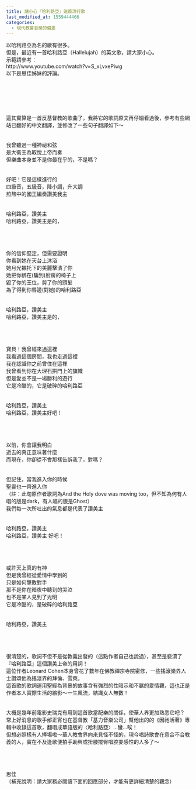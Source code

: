 ```yaml
---
title: 請小心『哈利路亞』這首流行歌
last_modified_at: 1559444466
categories:
  - 現代教會音樂的偏差
---
```


<p>以哈利路亞為名的歌有很多。<br>
但是，最近有一首哈利路亞（Hallelujah）的英文歌，請大家小心。<br>
示範請參考：<br>
http://www.youtube.com/watch?v=S_xLvxePiwg<br>
<!--more-->以下是思佳姊妹的評論。<br>
<br>
<br>
<br>
<br>
<br>
<br>
這其實算是一首反基督教的歌曲了，我將它的歌詞原文再仔細看過後，參考有些網站已翻好的中文翻譯，並修改了一些句子翻譯如下～<br>
<br>
<br>
我曾聽過一種神祕和弦<br>
是大衛王為取悅上帝而奏<br>
但樂曲本身並不是你最在乎的，不是嗎？<br>
<br>
<br>
好吧！它是這樣進行的<br>
四級音，五級音，降小調，升大調<br>
煎熬中的國王編奏讚美我主<br>
<br>
<br>
哈利路亞，讚美主<br>
哈利路亞，讚美主是的，<br>
<br>
<br>
<br>
<br>
你的信仰堅定，但需要證明<br>
你看到她在天台上沐浴<br>
她月光襯托下的美麗擊潰了你<br>
她把你綁在(騙到)廚房的椅子上<br>
毀了你的王位，剪了你的頭髮<br>
為了得到你唇邊(對她)的哈利路亞<br>
<br>
<br>
哈利路亞，讚美主<br>
哈利路亞，讚美主是的，<br>
<br>
<br>
<br>
<br>
寶貝！我曾經來過這裡<br>
我看過這個房間，我也走過這裡<br>
我在認識你之前曾住在這裡<br>
我曾看到你在大理石拱門上的旗幟<br>
但是愛並不是一場勝利的遊行<br>
它是冷酷的，它是破碎的哈利路亞<br>
<br>
<br>
哈利路亞，讚美主<br>
哈利路亞，讚美主好吧！<br>
<br>
<br>
<br>
<br>
以前，你會讓我明白<br>
逝去的真正意味著什麼<br>
而現在，你卻從不會那樣告訴我了，對嗎？<br>
<br>
<br>
但記住，當我進入你的時候<br>
聖靈也一齊進入你<br>
（註：此句原作者歌詞為And the Holy dove was moving too，但不知為何有人唱的版是dark，有人唱的版是Ghost）<br>
我們每一次所吐出的氣息都是代表了讚美主<br>
<br>
<br>
哈利路亞，讚美主<br>
哈利路亞，讚美主 好吧！<br>
<br>
<br>
<br>
<br>
或許天上真的有神<br>
但是我曾經從愛情中學到的<br>
只是如何擊敗對手<br>
那不是你在暗夜中聽到的哭泣<br>
也不是某人見到了光明<br>
它是冷酷的，是破碎的哈利路亞<br>
<br>
<br>
哈利路亞，讚美主<br>
<br>
<br>
<br>
<br>
很清楚的，歌詞不但不是從教義出發的（這點作者自己也說過），甚至是褻瀆了『哈利路亞』這個讚美上帝的用詞！<br>
這位作者Leonard Cohen本身曾花了數年在佛教禪宗寺院密修，一些搖滾樂界人士讚頌他為搖滾界的拜倫、雪萊。<br>
這首歌的歌詞運用聖經為背景的故事含有強烈的性暗示和不羈的愛情觀，這也正是作者本人實際生活的縮影～一生風流，結識女人無數！<br>
<br>
<br>
大概是幾年前電影史瑞克有用到這首歌當配樂的關係，使華人界更加熟悉它吧？<br>
常上好消息的歌手邰正宵也在基督教「基力音樂公司」幫他出的的《因祂活著》專輯中收錄這首歌，翻唱成華語版的〈哈利路亞〉…蠻…唉！<br>
但想必照樣有人捧場啦～華人教會界向來見怪不怪的，現今唱詩歌會在意合不合教義的人，實在不及逢歌便拍手助興或扭腰擺臀唱腔耍感性的人多了～<br>
<br>
<br>
<br>
<br>
思佳<br>
（補充說明：請大家務必閱讀下面的回應部分，才能有更詳細清楚的觀念）</p>

